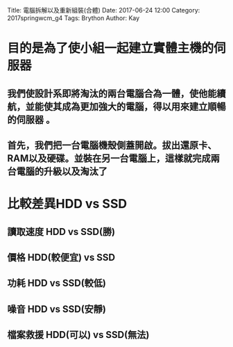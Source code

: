 Title: 電腦拆解以及重新組裝(合體)
Date: 2017-06-24 12:00
Category: 2017springwcm_g4
Tags: Brython
Author: Kay

# 目的是為了使小組一起建立實體主機的伺服器
## 我們使設計系即將淘汰的兩台電腦合為一體，使他能續航，並能使其成為更加強大的電腦，得以用來建立順暢的伺服器 。

## 首先，我們把一台電腦機殼側蓋開啟。拔出還原卡、RAM以及硬碟。並裝在另一台電腦上，這樣就完成兩台電腦的升級以及淘汰了

# 比較差異HDD vs SSD

## 讀取速度 HDD vs SSD(勝)
## 價格 HDD(較便宜) vs SSD
## 功耗 HDD vs SSD(較低)
## 噪音 HDD vs SSD(安靜)
## 檔案救援 HDD(可以) vs SSD(無法)